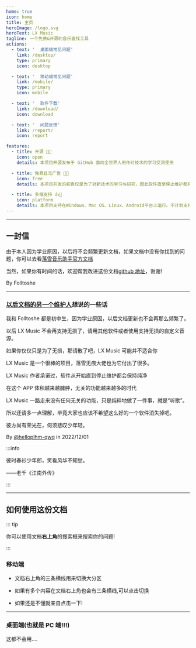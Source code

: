 ```yaml
---
home: true
icon: home
title: 主页
heroImage: /logo.svg
heroText: LX Music
tagline: 一个免费&开源的音乐查找工具
actions:
  - text: '  桌面端常见问题'
    link: /desktop/
    type: primary
    icon: desktop

  - text: '  移动端常见问题'
    link: /mobile/
    type: primary
    icon: mobile

  - text: '  软件下载'
    link: /download/
    icon: download

  - text: '  问题反馈'
    link: /report/
    icon: report

features:
  - title: 开源 🌹💕
    icon: open
    details: 本项目开源发布于 GitHub 面向全世界人用作对技术的学习交流使用

  - title: 免费且无广告 🤔😉
    icon: free
    details: 本项目开发的初衷仅是为了对新技术的学习与研究，因此软件直至停止维护都将会一直保持纯净

  - title: 多端支持 👍👀
    icon: platform
    details: 本项目支持在Windows、Mac OS、Linux、Android平台上运行。不计划支持IOS
---
```


---

## 一封信

由于本人因为学业原因，以后将不会频繁更新文档，如果文档中没有你找到的问题，你可以去看[落雪音乐助手官方文档](https://lxmusic.toside.cn)

当然，如果你有时间的话，欢迎帮我改进这份文档[github 地址](https://github.com/Folltoshe/lx-music-docs)，谢谢!

By Folltoshe

---

### [以后文档的另一个维护人](https://github.com/helliplhm-qwq/)想说的一些话

我和 Folltoshe 都是初中生，因为学业原因，以后文档更新也不会再那么频繁了。

以后 LX Music 不会再支持无损了，请用其他软件或者使用支持无损的自定义音源。

如果你仅仅只是为了无损，那请散了吧，LX Music 可能并不适合你

LX Music 是一个很棒的项目，落雪无痕大佬也为它付出了很多。

LX Music 作者承诺过，软件从开始直到停止维护都会保持纯净

在这个 APP 体积越来越臃肿，无关的功能越来越多的时代

LX Music 一路走来没有任何无关的功能，只是纯粹地做了一件事，就是“听歌”。

所以还请多一点理解，毕竟大家也应该不希望这么好的一个软件消失掉吧。

彼方尚有荣光在，何须悲叹少年轻。

By [@helloplhm-qwq](https://github.com/helloplhm-qwq) in 2022/12/01

:::info

<!-- 使我视而不见的光亮，对于我们就是黑暗。当我们清醒时，曙光才会破晓来日方长，太阳只是颗启明星。
-- 梭罗《瓦尔登湖》 -->

彼时春衫少年郎，笑看风华不知愁。

——老千《江南外传》

:::

---

## 如何使用这份文档

::: tip

你可以使用文档**右上角**的搜索框来搜索你的问题!

:::

### 移动端

- 文档右上角的三条横线用来切换大分区

- 如果有多个内容在文档右上角也会有三条横线,可以点击切换

- 如果还是不懂就亲自点击一下!

---

### 桌面端(也就是 PC 端!!!)

这都不会用....
